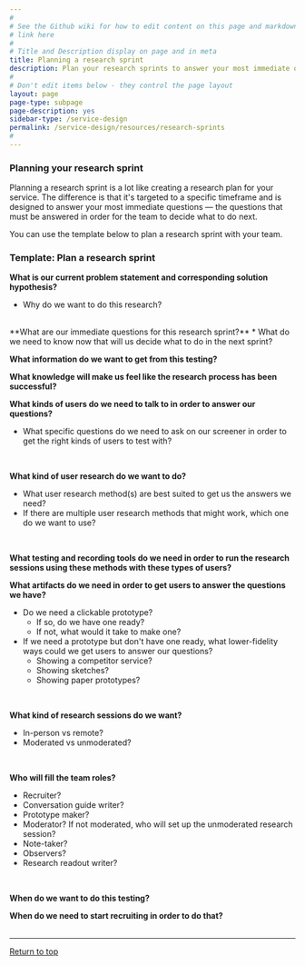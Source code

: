 ```yaml
---
#
# See the Github wiki for how to edit content on this page and markdown styles you can use:
# link here
#
# Title and Description display on page and in meta
title: Planning a research sprint
description: Plan your research sprints to answer your most immediate questions.
#
# Don't edit items below - they control the page layout
layout: page
page-type: subpage
page-description: yes
sidebar-type: /service-design
permalink: /service-design/resources/research-sprints
#
---
```


### Planning your research sprint
Planning a research sprint is a lot like creating a research plan for your service. The difference is that it's targeted to a specific timeframe and is designed to answer your most immediate questions &mdash; the questions that must be answered in order for the team to decide what to do next.

You can use the template below to plan a research sprint with your team.

### Template: Plan a research sprint

**What is our current problem statement and corresponding solution hypothesis?**
* Why do we want to do this research?

<br/>
**What are our immediate questions for this research sprint?**
  * What do we need to know now that will us decide what to do in the next sprint?
<br/>

**What information do we want to get from this testing?**
<br/>

**What knowledge will make us feel like the research process has been successful?**
<br/>

**What kinds of users do we need to talk to in order to answer our questions?**
  * What specific questions do we need to ask on our screener in order to get the right kinds of users to test with?
<br/>

**What kind of user research do we want to do?**
  * What user research method(s) are best suited to get us the answers we need?
  * If there are multiple user research methods that might work, which one do we want to use?
<br/>

**What testing and recording tools do we need in order to run the research sessions using these methods with these types of users?**
<br/>

**What artifacts do we need in order to get users to answer the questions we have?**
  * Do we need a clickable prototype?
      * If so, do we have one ready?
      * If not, what would it take to make one?
  * If we need a prototype but don't have one ready, what lower-fidelity ways could we get users to answer our questions?
      * Showing a competitor service?
      * Showing sketches?
      * Showing paper prototypes?
<br/>

**What kind of research sessions do we want?**
  * In-person vs remote?
  * Moderated vs unmoderated?
<br/>

**Who will fill the team roles?**
  * Recruiter?
  * Conversation guide writer?
  * Prototype maker?
  * Moderator? If not moderated, who will set up the unmoderated research session?  
  * Note-taker?
  * Observers?
  * Research readout writer?
<br/>

**When do we want to do this testing?**
<br/>

**When do we need to start recruiting in order to do that?**
<br/><br/>

<hr>

<a href="#">Return to top</a>
